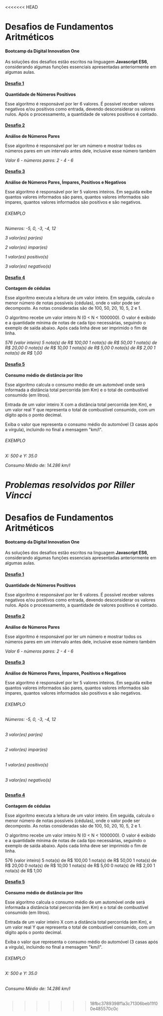 <<<<<<< HEAD
# Desafios de Fundamentos Aritméticos

#### Bootcamp da Digital Innovation One

As soluções dos desafios estão escritos na linguagem **Javascript ES6**, considerando algumas funções essenciais apresentadas anteriormente em algumas aulas.



#### [Desafio 1](1-QuantidadeNumerosPositivos.js)

**Quantidade de Números Positivos**

Esse algoritmo é responsável por ler 6 valores. É possível receber valores negativos e/ou positivos como entrada,
devendo desconsiderar os valores nulos. Após o processamento, a quantidade de valores positivos é contado.





#### [Desafio 2](2-NumerosPares.js)

**Análise de Números Pares**

Esse algoritmo é responsável por ler um número e mostrar todos os números pares em um intervalo antes dele,
inclusive esse número também

*Valor 6 - números pares: 2 - 4 - 6*





#### [Desafio 3](3-AnaliseDeNumeros.js)

**Análise de Números Pares, Ímpares, Positivos e Negativos**

Esse algoritmo é responsável por ler 5 valores inteiros. Em seguida exibe quantos
valores informados são pares, quantos valores informados são ímpares,
quantos valores informados são positivos e são negativos.



###### EXEMPLO

*Números: -5, 0, -3, -4, 12*  

*3 valor(es) par(es)*

*2 valor(es) impar(es)*

*1 valor(es) positivo(s)*

*3 valor(es) negativo(s)*





#### [Desafio 4](4-ContagemDeCedulas.js)

**Contagem de cédulas**

Esse algoritmo executa a leitura de um valor inteiro. Em seguida, calcula o menor número de notas possíveis (cédulas),
onde o valor pode ser decomposto. As notas consideradas são de 100, 50, 20, 10, 5, 2 e 1.

O algoritmo recebe um valor inteiro N (0 < N < 1000000).
O valor é exibido e a quantidade mínima de notas de cada tipo necessárias,
seguindo o exemplo de saída abaixo. Após cada linha deve ser imprimido o fim de linha.

*576 (valor inteiro)*
*5 nota(s) de R$ 100,00*
*1 nota(s) de R$ 50,00*
*1 nota(s) de R$ 20,00*
*0 nota(s) de R$ 10,00*
*1 nota(s) de R$ 5,00*
*0 nota(s) de R$ 2,00*
*1 nota(s) de R$ 1,00*





#### [Desafio 5](5-ConsumoMedioLitros.js)

**Consumo médio de distância por litro**

Esse algoritmo calcula o consumo médio de um automóvel onde será informada
a distância total percorrida (em Km) e o total de combustível consumido (em litros).

Entrada de um valor inteiro X com a distância total percorrida (em Km), e um valor real Y que
representa o total de combustível consumido, com um dígito após o ponto decimal.

Exiba o valor que representa o consumo médio do automóvel (3 casas após a vírgula), incluindo no final a mensagem "km/l".

###### EXEMPLO

*X: 500 e Y: 35.0*

*Consumo Médio de: 14.286 km/l*





***Problemas resolvidos por Riller Vincci***
=======
# Desafios de Fundamentos Aritméticos

#### Bootcamp da Digital Innovation One

As soluções dos desafios estão escritos na linguagem **Javascript ES6**, considerando algumas funções essenciais apresentadas anteriormente em algumas aulas.



#### [Desafio 1](1-QuantidadeNumerosPositivos.js)

**Quantidade de Números Positivos**

Esse algoritmo é responsável por ler 6 valores. É possível receber valores negativos e/ou positivos como entrada,
devendo desconsiderar os valores nulos. Após o processamento, a quantidade de valores positivos é contado.





#### [Desafio 2](2-NumerosPares.js)

**Análise de Números Pares**

Esse algoritmo é responsável por ler um número e mostrar todos os números pares em um intervalo antes dele,
inclusive esse número também

*Valor 6 - números pares: 2 - 4 - 6*





#### [Desafio 3](3-AnaliseDeNumeros.js)

**Análise de Números Pares, Ímpares, Positivos e Negativos**

Esse algoritmo é responsável por ler 5 valores inteiros. Em seguida exibe quantos
valores informados são pares, quantos valores informados são ímpares,
quantos valores informados são positivos e são negativos.



###### EXEMPLO

###### Números: -5, 0, -3, -4, 12  

###### 3 valor(es) par(es)

###### 2 valor(es) impar(es)

###### 1 valor(es) positivo(s)

###### 3 valor(es) negativo(s)





#### [Desafio 4](4-ContagemDeCedulas.js)

**Contagem de cédulas**

Esse algoritmo executa a leitura de um valor inteiro. Em seguida, calcula o menor número de notas possíveis (cédulas),
onde o valor pode ser decomposto. As notas consideradas são de 100, 50, 20, 10, 5, 2 e 1.

O algoritmo recebe um valor inteiro N (0 < N < 1000000).
O valor é exibido e a quantidade mínima de notas de cada tipo necessárias,
seguindo o exemplo de saída abaixo. Após cada linha deve ser imprimido o fim de linha.

576 (valor inteiro)
5 nota(s) de R$ 100,00
1 nota(s) de R$ 50,00
1 nota(s) de R$ 20,00
0 nota(s) de R$ 10,00
1 nota(s) de R$ 5,00
0 nota(s) de R$ 2,00
1 nota(s) de R$ 1,00





#### [Desafio 5](5-ConsumoMedioLitros.js)

**Consumo médio de distância por litro**

Esse algoritmo calcula o consumo médio de um automóvel onde será informada
a distância total percorrida (em Km) e o total de combustível consumido (em litros).

Entrada de um valor inteiro X com a distância total percorrida (em Km), e um valor real Y que
representa o total de combustível consumido, com um dígito após o ponto decimal.

Exiba o valor que representa o consumo médio do automóvel (3 casas após a vírgula), incluindo no final a mensagem "km/l".

###### EXEMPLO

###### X: 500 e Y: 35.0
###### Consumo Médio de: 14.286 km/l
>>>>>>> 18fbc3789398f1a3c71306beb11f00e485570c0c
